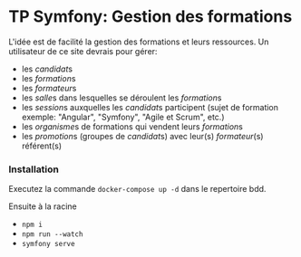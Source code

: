 # TP Symfony: Gestion des formations


L'idée est de facilité la gestion des formations et leurs ressources.
Un utilisateur de ce site devrais pour gérer:

- les *candidat*s
- les *formation*s
- les *formateur*s
- les *salle*s dans lesquelles se déroulent les *formation*s
- les *session*s auxquelles les *candidat*s participent (sujet de formation exemple: "Angular", "Symfony", "Agile et Scrum", etc.)
- les *organisme*s de formations qui vendent leurs *formation*s
- les *promotion*s (groupes de *candidat*s) avec leur(s) *formateur*(s) référent(s)



### Installation

Executez la commande ``docker-compose up -d`` dans le repertoire bdd.

Ensuite à la racine 
* ``npm i ``
* ``npm run --watch ``
* ``symfony serve ``

